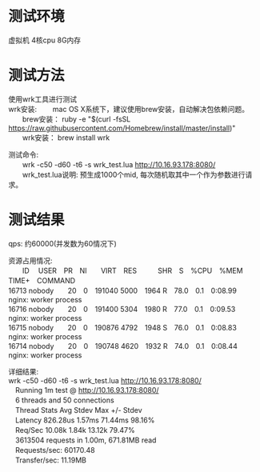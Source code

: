 
测试环境
========
虚拟机 4核cpu 8G内存  

测试方法
========
使用wrk工具进行测试  
wrk安装:
　　mac OS X系统下，建议使用brew安装，自动解决包依赖问题。  
　　brew安装： ruby -e "$(curl -fsSL https://raw.githubusercontent.com/Homebrew/install/master/install)"  
　　wrk安装：  brew install wrk

测试命令:  
　　wrk -c50 -d60 -t6 -s wrk_test.lua http://10.16.93.178:8080/  
　　wrk_test.lua说明: 预生成1000个mid, 每次随机取其中一个作为参数进行请求。

测试结果
========
qps: 约60000(并发数为60情况下)

资源占用情况:  
　　ID 　USER　PR　NI　　VIRT　RES　　　SHR　S　%CPU　%MEM　TIME+　COMMAND  
16713 nobody　　20　0　191040   5000　1964 R　78.0　0.1　0:08.99　nginx: worker process  
16716 nobody　　20　0　191400   5304　1980 R　77.0　0.1　0:09.53　nginx: worker process  
16715 nobody　　20　0　190876   4792　1948 S　76.0　0.1　0:08.83　nginx: worker process  
16714 nobody　　20　0　190748   4620　1932 R　74.0　0.1　0:08.44　nginx: worker process  

详细结果:  
wrk -c50 -d60 -t6 -s wrk_test.lua http://10.16.93.178:8080/  
　Running 1m test @ http://10.16.93.178:8080/  
　6 threads and 50 connections  
　Thread Stats   Avg      Stdev     Max   +/- Stdev  
　Latency   826.28us    1.57ms  71.44ms   98.16%  
　Req/Sec    10.08k     1.84k   13.12k    79.47%  
　3613504 requests in 1.00m, 671.81MB read  
　Requests/sec:  60170.48  
　Transfer/sec:     11.19MB


